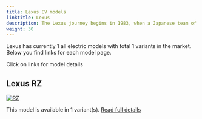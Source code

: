 ```yaml
---
title: Lexus EV models
linktitle: Lexus
description: The Lexus journey begins in 1983, when a Japanese team of engineers, designers and technicians were assigned a secret project that required them to reimagine luxury automotive. They were to set new standards of production in order to build an ambitious new vehicle that would outshine the world's best.  
weight: 30
---
```

Lexus has currently 1 all electric models with total 1 variants in the market. Below you find links for each model page.  

Click on links for model details


## Lexus RZ

[![RZ](https://media.evkx.net/multimedia/models/lexus/rz/rz_450e/main_1_st.jpg)](rz)

This model is available in 1 variant(s). 
[Read full details](rz/)
